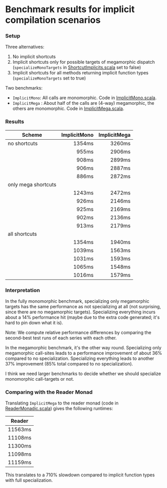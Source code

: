 # Benchmark results for implicit compilation scenarios

### Setup

Three alternatives:

  1. No implicit shortcuts
  2. Implicit shortcuts only for possible targets of megamorphic dispatch
     (`specializeMonoTargets` in [ShortcutImplicits.scala](../../../compiler/src/dotty/tools/dotc/transform/ShortcutImplicits.scala) set to false)
  3. Implicit shortcuts for all methods returning implicit function types
     (`specializeMonoTargets` set to true)

Two benchmarks:

 - `ImplicitMono`:  All calls are monomorphic.
                    Code in [ImplicitMono.scala](./ImplicitMono.scala).
 - `ImplicitMega` : About half of the calls are (4-way) megamorphic,
                    the others are monomorphic.
                    Code in [ImplicitMega.scala](./ImplicitMega.scala).

### Results

| Scheme              | ImplicitMono | ImplicitMega |
|---------------------|-------------:|-------------:|
| no shortcuts        | 1354ms       | 3260ms
|                     | 955ms        | 2906ms
|                     | 908ms        | 2899ms
|                     | 906ms        | 2887ms
|                     | 886ms        | 2872ms
| only mega shortcuts |        |
                      | 1243ms | 2472ms
|                     | 926ms  | 2146ms
|                     | 925ms  | 2169ms
|                     | 902ms  | 2136ms
|                     | 913ms  | 2179ms
| all shortcuts       |        |
|                     | 1354ms | 1940ms
|                     | 1039ms | 1563ms
|                     | 1031ms | 1593ms
|                     | 1065ms | 1548ms
|                     | 1016ms | 1579ms

### Interpretation

In the fully monomorphic benchmark, specializing
only megamorphic targets has the same performance as
not specializing at all (not surprising, since there
are no megamorphic targets). Specializing everything
incurs about a 14% performance hit (maybe due to the extra
code generated; it's hard to pin down what it is).

Note: We compute relative performance differences by comparing the
second-best test runs of each series with each other.

In the megamorphic benchmark, it's the other way round.
Specializing only megamorphic call-sites leads to a performance
improvement of about 36% compared to no specialization. Specializing
everything leads to another 37% improvement (85% total compared
to no specialization).

I think we need larger benchmarks to decide whether we should
specialize monomorphic call-targets or not.

### Comparing with the Reader Monad

Translating `ImplicitMega` to the reader monad (code in [ReaderMonadic.scala](./ReaderMonadic.scala)) gives the following runtimes:

| Reader |
|---------|
| 11563ms |
| 11108ms |
| 11300ms |
| 11098ms |
| 11159ms |

This translates to a 710% slowdown compared to implicit function types
with full specialization.